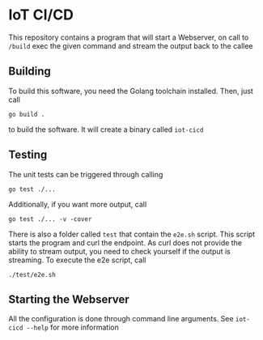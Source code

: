 # IoT CI/CD

This repository contains a program that will start a Webserver, on call to
`/build` exec the given command and stream the output back to the callee

## Building

To build this software, you need the Golang toolchain installed.
Then, just call

```
go build .
```

to build the software. It will create a binary called `iot-cicd`

## Testing

The unit tests can be triggered through calling

```
go test ./...
```

Additionally, if you want more output, call

```
go test ./... -v -cover
```

There is also a folder called `test` that contain the `e2e.sh` script.
This script starts the program and curl the endpoint.
As curl does not provide the ability to stream output, you need
to check yourself if the output is streaming.
To execute the e2e script, call

```
./test/e2e.sh
```

## Starting the Webserver

All the configuration is done through command line arguments.
See `iot-cicd --help` for more information
